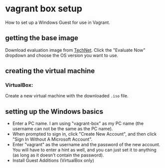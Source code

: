 # vagrant box setup

How to set up a Windows Guest for use in Vagrant.


## getting the base image

Download evaluation image from [TechNet](http://www.microsoft.com/en-us/evalcenter). Click the "Evaluate Now" dropdown and choose the OS version you want to use.


## creating the virtual machine

### VirtualBox:

Create a new virtual machine with the downloaded ```.iso``` file.


## setting up the Windows basics

- Enter a PC name. I am using "vagrant-box" as my PC name (the username can not be the same as the PC name).
- When prompted to sign in, click "Create New Account", and then click "Sign In Without A Microsoft Account".
- Enter "vagrant" as the username and the password of the new account. You will have to enter a hint as well, and you can just set it to anything (as long as it doesn't contain the password).
- Install Guest Additions (VirtualBox only)
